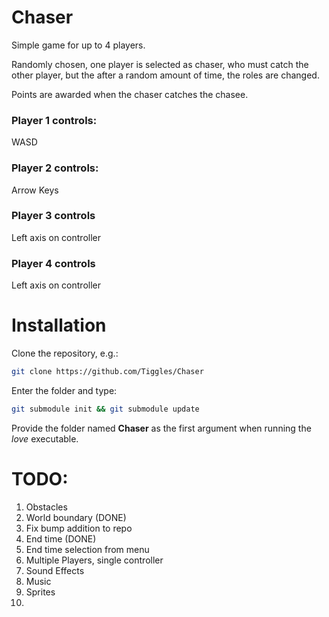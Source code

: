 # Chaser

Simple game for up to 4 players.

Randomly chosen, one player is selected as chaser, who must catch the other player, but the after a random amount of time, the roles are changed.

Points are awarded when the chaser catches the chasee.

### Player 1 controls:
WASD

### Player 2 controls:
Arrow Keys

### Player 3 controls

Left axis on controller

### Player 4 controls

Left axis on controller

# Installation

Clone the repository, e.g.:

```bash
git clone https://github.com/Tiggles/Chaser
```

Enter the folder and type:

```bash
git submodule init && git submodule update
```
Provide the folder named __Chaser__ as the first argument when running the _love_ executable.

# TODO:

1. Obstacles
2. World boundary (DONE)
3. Fix bump addition to repo
4. End time (DONE)
5. End time selection from menu
6. Multiple Players, single controller
7. Sound Effects
8. Music
9. Sprites
10. 
